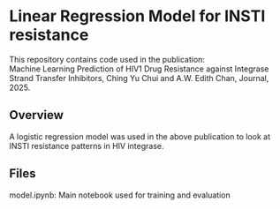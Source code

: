# Linear Regression Model for INSTI resistance

This repository contains code used in the publication:  
Machine Learning Prediction of HIV1 Drug Resistance against Integrase Strand Transfer Inhibitors, Ching Yu Chui and A.W. Edith Chan, Journal, 2025.

## Overview
A logistic regression model was used in the above publication to look at INSTI resistance patterns in HIV integrase.

## Files
model.ipynb: Main notebook used for training and evaluation
